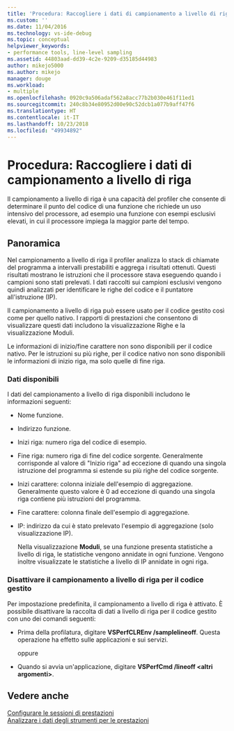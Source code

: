 ```yaml
---
title: 'Procedura: Raccogliere i dati di campionamento a livello di riga | Microsoft Docs'
ms.custom: ''
ms.date: 11/04/2016
ms.technology: vs-ide-debug
ms.topic: conceptual
helpviewer_keywords:
- performance tools, line-level sampling
ms.assetid: 44803aad-dd39-4c2e-9209-d35185d44983
author: mikejo5000
ms.author: mikejo
manager: douge
ms.workload:
- multiple
ms.openlocfilehash: 0920c9a506adaf562a8acc77b2b030e461f11ed1
ms.sourcegitcommit: 240c8b34e80952d00e90c52dcb1a077b9aff47f6
ms.translationtype: HT
ms.contentlocale: it-IT
ms.lasthandoff: 10/23/2018
ms.locfileid: "49934892"
---
```

# <a name="how-to-collect-line-level-sampling-data"></a>Procedura: Raccogliere i dati di campionamento a livello di riga
Il campionamento a livello di riga è una capacità del profiler che consente di determinare il punto del codice di una funzione che richiede un uso intensivo del processore, ad esempio una funzione con esempi esclusivi elevati, in cui il processore impiega la maggior parte del tempo.  
  
## <a name="overview"></a>Panoramica  
 Nel campionamento a livello di riga il profiler analizza lo stack di chiamate del programma a intervalli prestabiliti e aggrega i risultati ottenuti. Questi risultati mostrano le istruzioni che il processore stava eseguendo quando i campioni sono stati prelevati. I dati raccolti sui campioni esclusivi vengono quindi analizzati per identificare le righe del codice e il puntatore all'istruzione (IP).  
  
 Il campionamento a livello di riga può essere usato per il codice gestito così come per quello nativo. I rapporti di prestazioni che consentono di visualizzare questi dati includono la visualizzazione Righe e la visualizzazione Moduli.  
  
 Le informazioni di inizio/fine carattere non sono disponibili per il codice nativo. Per le istruzioni su più righe, per il codice nativo non sono disponibili le informazioni di inizio riga, ma solo quelle di fine riga.  
  
### <a name="available-data"></a>Dati disponibili  
 I dati del campionamento a livello di riga disponibili includono le informazioni seguenti:  
  
- Nome funzione.  
  
- Indirizzo funzione.  
  
- Inizi riga: numero riga del codice di esempio.  
  
- Fine riga: numero riga di fine del codice sorgente. Generalmente corrisponde al valore di "Inizio riga" ad eccezione di quando una singola istruzione del programma si estende su più righe del codice sorgente.  
  
- Inizi carattere: colonna iniziale dell'esempio di aggregazione. Generalmente questo valore è 0 ad eccezione di quando una singola riga contiene più istruzioni del programma.  
  
- Fine carattere: colonna finale dell'esempio di aggregazione.  
  
- IP: indirizzo da cui è stato prelevato l'esempio di aggregazione (solo visualizzazione IP).  
  
  Nella visualizzazione **Moduli**, se una funzione presenta statistiche a livello di riga, le statistiche vengono annidate in ogni funzione. Vengono inoltre visualizzate le statistiche a livello di IP annidate in ogni riga.  
  
### <a name="turn-off-line-level-sampling-for-managed-code"></a>Disattivare il campionamento a livello di riga per il codice gestito  
 Per impostazione predefinita, il campionamento a livello di riga è attivato. È possibile disattivare la raccolta di dati a livello di riga per il codice gestito con uno dei comandi seguenti:  
  
-   Prima della profilatura, digitare **VSPerfCLREnv /samplelineoff**. Questa operazione ha effetto sulle applicazioni e sui servizi.  
  
     oppure  
  
-   Quando si avvia un'applicazione, digitare **VSPerfCmd /lineoff \<altri argomenti>**.  
  
## <a name="see-also"></a>Vedere anche  
 [Configurare le sessioni di prestazioni](../profiling/configuring-performance-sessions.md)   
 [Analizzare i dati degli strumenti per le prestazioni](../profiling/analyzing-performance-tools-data.md)